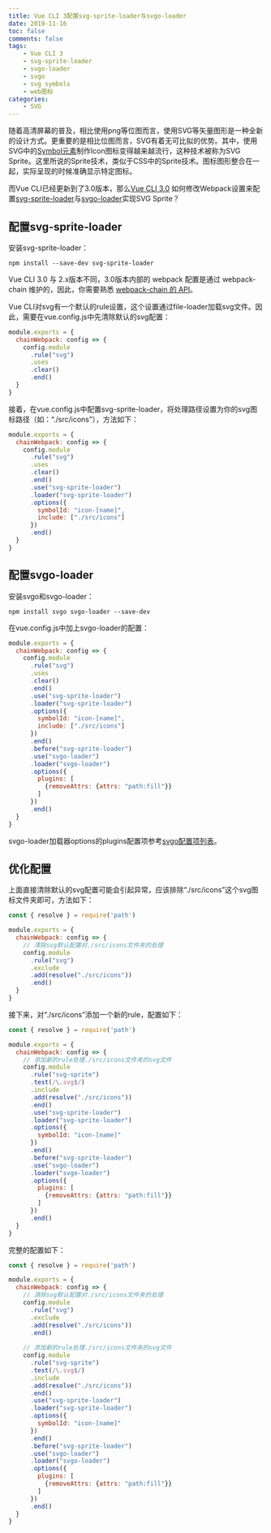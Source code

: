 ```yaml
---
title: Vue CLI 3配置svg-sprite-loader与svgo-loader
date: 2019-11-16
toc: false
comments: false
tags:
    - Vue CLI 3
    - svg-sprite-loader
    - svgo-loader
    - svgo
    - svg symbols
    - web图标
categories:
    - SVG
---
```


随着高清屏幕的普及，相比使用png等位图而言，使用SVG等矢量图形是一种全新的设计方式。更重要的是相比位图而言，SVG有着无可比拟的优势。其中，使用SVG中的[Symbol元素](https://developer.mozilla.org/zh-CN/docs/Web/SVG/Element/symbol)制作Icon图标变得越来越流行，这种技术被称为SVG Sprite。这里所说的Sprite技术，类似于CSS中的Sprite技术。图标图形整合在一起，实际呈现的时候准确显示特定图标。

而Vue CLI已经更新到了3.0版本，那么[Vue CLI 3.0](https://cli.vuejs.org/zh/guide/) 如何修改Webpack设置来配置[svg-sprite-loader](https://github.com/JetBrains/svg-sprite-loader)与[svgo-loader](https://github.com/rpominov/svgo-loader)实现SVG Sprite？

<!--more-->

## 配置svg-sprite-loader

安装svg-sprite-loader：
```
npm install --save-dev svg-sprite-loader
```

Vue CLI 3.0 与 2.x版本不同，3.0版本内部的 webpack 配置是通过 webpack-chain 维护的，因此，你需要熟悉 [webpack-chain 的 API](https://github.com/neutrinojs/webpack-chain)。

Vue CLI对svg有一个默认的rule设置，这个设置通过file-loader加载svg文件。因此，需要在vue.config.js中先清除默认的svg配置：
```js
module.exports = {
  chainWebpack: config => {
    config.module
      .rule("svg")
      .uses
      .clear()
      .end()
  }
}
```
接着，在vue.config.js中配置svg-sprite-loader，将处理路径设置为你的svg图标路径（如：“./src/icons”），方法如下：
```js
module.exports = {
  chainWebpack: config => {
    config.module
      .rule("svg")
      .uses
      .clear()
      .end()
      .use("svg-sprite-loader")
      .loader("svg-sprite-loader")
      .options({
        symbolId: "icon-[name]",
        include: ["./src/icons"]
      })
      .end()
  }
}
```

## 配置svgo-loader

安装svgo和svgo-loader：
```
npm install svgo svgo-loader --save-dev
```
在vue.config.js中加上svgo-loader的配置：
```js
module.exports = {
  chainWebpack: config => {
    config.module
      .rule("svg")
      .uses
      .clear()
      .end()
      .use("svg-sprite-loader")
      .loader("svg-sprite-loader")
      .options({
        symbolId: "icon-[name]",
        include: ["./src/icons"]
      })
      .end()
      .before("svg-sprite-loader")
      .use("svgo-loader")
      .loader("svgo-loader")
      .options({
        plugins: [
          {removeAttrs: {attrs: "path:fill"}}
        ]
      })
      .end()
  }
}
```
svgo-loader加载器options的plugins配置项参考[svgo配置项列表](https://github.com/svg/svgo#what-it-can-do)。

## 优化配置

上面直接清除默认的svg配置可能会引起异常，应该排除“./src/icons”这个svg图标文件夹即可，方法如下：
```js
const { resolve } = require('path')

module.exports = {
  chainWebpack: config => {
    // 清除svg默认配置对./src/icons文件夹的处理
    config.module
      .rule("svg")
      .exclude
      .add(resolve("./src/icons"))
      .end()
  }
}
```
接下来，对“./src/icons”添加一个新的rule，配置如下：
```js
const { resolve } = require('path')

module.exports = {
  chainWebpack: config => {
    // 添加新的rule处理./src/icons文件夹的svg文件
    config.module
      .rule("svg-sprite")
      .test(/\.svg$/)
      .include
      .add(resolve("./src/icons"))
      .end()
      .use("svg-sprite-loader")
      .loader("svg-sprite-loader")
      .options({
        symbolId: "icon-[name]"
      })
      .end()
      .before("svg-sprite-loader")
      .use("svgo-loader")
      .loader("svgo-loader")
      .options({
        plugins: [
          {removeAttrs: {attrs: "path:fill"}}
        ]
      })
      .end()
  }
}
```
完整的配置如下：
```js
const { resolve } = require('path')

module.exports = {
  chainWebpack: config => {
    // 清除svg默认配置对./src/icons文件夹的处理
    config.module
      .rule("svg")
      .exclude
      .add(resolve("./src/icons"))
      .end()
    
    // 添加新的rule处理./src/icons文件夹的svg文件
    config.module
      .rule("svg-sprite")
      .test(/\.svg$/)
      .include
      .add(resolve("./src/icons"))
      .end()
      .use("svg-sprite-loader")
      .loader("svg-sprite-loader")
      .options({
        symbolId: "icon-[name]"
      })
      .end()
      .before("svg-sprite-loader")
      .use("svgo-loader")
      .loader("svgo-loader")
      .options({
        plugins: [
          {removeAttrs: {attrs: "path:fill"}}
        ]
      })
      .end()
  }
}
```
